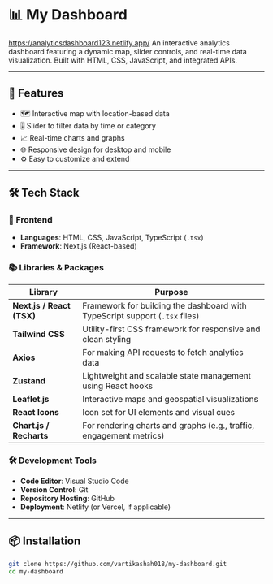 # 📊 My Dashboard
https://analyticsdashboard123.netlify.app/ 
An interactive analytics dashboard featuring a dynamic map, slider controls, and real-time data visualization. Built with HTML, CSS, JavaScript, and integrated APIs.

---

## 🚀 Features

- 🗺️ Interactive map with location-based data
- 🎚️ Slider to filter data by time or category
- 📈 Real-time charts and graphs
- 🌐 Responsive design for desktop and mobile
- ⚙️ Easy to customize and extend

---

## 🛠️ Tech Stack

### 🧩 Frontend
- **Languages**: HTML, CSS, JavaScript, TypeScript (`.tsx`)
- **Framework**: Next.js (React-based)

### 📚 Libraries & Packages

| Library               | Purpose                                                                 |
|-----------------------|-------------------------------------------------------------------------|
| **Next.js / React (TSX)** | Framework for building the dashboard with TypeScript support (`.tsx` files) |
| **Tailwind CSS**      | Utility-first CSS framework for responsive and clean styling            |
| **Axios**             | For making API requests to fetch analytics data                         |
| **Zustand**           | Lightweight and scalable state management using React hooks             |
| **Leaflet.js**        | Interactive maps and geospatial visualizations                          |
| **React Icons**       | Icon set for UI elements and visual cues                                |
| **Chart.js / Recharts** | For rendering charts and graphs (e.g., traffic, engagement metrics)     |

### 🛠️ Development Tools
- **Code Editor**: Visual Studio Code
- **Version Control**: Git
- **Repository Hosting**: GitHub
- **Deployment**: Netlify (or Vercel, if applicable)


---

## 📦 Installation

```bash
git clone https://github.com/vartikashah018/my-dashboard.git
cd my-dashboard


